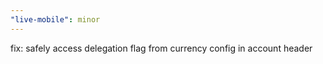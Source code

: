 ```yaml
---
"live-mobile": minor
---
```


fix: safely access delegation flag from currency config in account header
